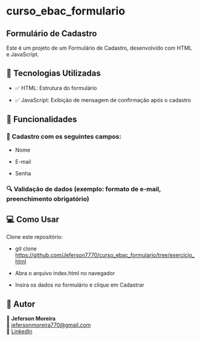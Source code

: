 # curso_ebac_formulario

## Formulário de Cadastro 

Este é um projeto de um Formulário de Cadastro, desenvolvido com HTML e JavaScript. 

## 🚀 Tecnologias Utilizadas

- ✅ HTML: Estrutura do formulário

- ✅ JavaScript: Exibição de mensagem de confirmação após o cadastro

## 🔧 Funcionalidades

### 📌 Cadastro com os seguintes campos:

- Nome

- E-mail

- Senha

### 🔍 Validação de dados (exemplo: formato de e-mail, preenchimento obrigatório)

## 💻 Como Usar

Clone este repositório:

- git clone https://github.com/Jeferson7770/curso_ebac_formulario/tree/exercicio_html

- Abra o arquivo index.html no navegador

- Insira os dados no formulário e clique em Cadastrar

## 📌 Autor  

👤 **Jeferson Moreira**  
📧 [jefersonmoreira770@gmail.com](mailto:jefersonmoreira770@gmail.com)  
🔗 [LinkedIn](https://www.linkedin.com/in/jefersonmoreiradev/)  

